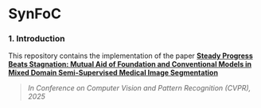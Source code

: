 # SynFoC
### 1. Introduction

This repository contains the implementation of the paper **[Steady Progress Beats Stagnation: Mutual Aid of Foundation and Conventional Models in Mixed Domain Semi-Supervised Medical Image Segmentation](https://github.com/MQinghe/SynFoC)**
> *In Conference on Computer Vision and Pattern Recognition (CVPR), 2025*
